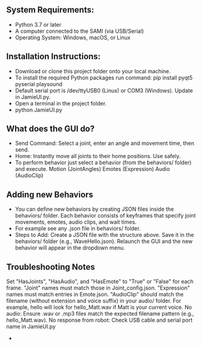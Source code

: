 ## System Requirements:
- Python 3.7 or later
- A computer connected to the SAMI (via USB/Serial)
- Operating System: Windows, macOS, or Linux

## Installation Instructions:
- Download or clone this project folder onto your local machine.
- To install the required Python packages run command: pip install pyqt5 pyserial playsound
- Default serial port is /dev/ttyUSB0 (Linux) or COM3 (Windows). Update in JamieUI.py.
- Open a terminal in the project folder.
- python JamieUI.py

## What does the GUI do?
- Send Command: Select a joint, enter an angle and movement time, then send.
- Home: Instantly move all joints to their home positions. Use safely.
- To perform behavior just select a behavior (from the behaviors/  folder) and execute.
Motion (JointAngles)
Emotes (Expression)
Audio (AudioClip)

## Adding new Behaviors
- You can define new behaviors by creating JSON files inside the behaviors/ folder. Each behavior consists of keyframes that specify joint movements, emotes, audio clips, and wait times.
- For example see any .json file in behaviors/ folder.
- Steps to Add:
Create a JSON file with the structure above.
Save it in the behaviors/ folder (e.g., WaveHello.json).
Relaunch the GUI and the new behavior will appear in the dropdown menu.



## Troubleshooting Notes
Set "HasJoints", "HasAudio", and "HasEmote" to "True" or "False" for each frame.
"Joint" names must match those in Joint_config.json.
"Expression" names must match entries in Emote.json.
"AudioClip" should match the filename (without extension and voice suffix) in your audio/ folder.
For example, hello will look for hello_Matt.wav if Matt is your current voice.
No audio: Ensure .wav or .mp3 files match the expected filename pattern (e.g., hello_Matt.wav).
No response from robot: Check USB cable and serial port name in JamieUI.py



- 
